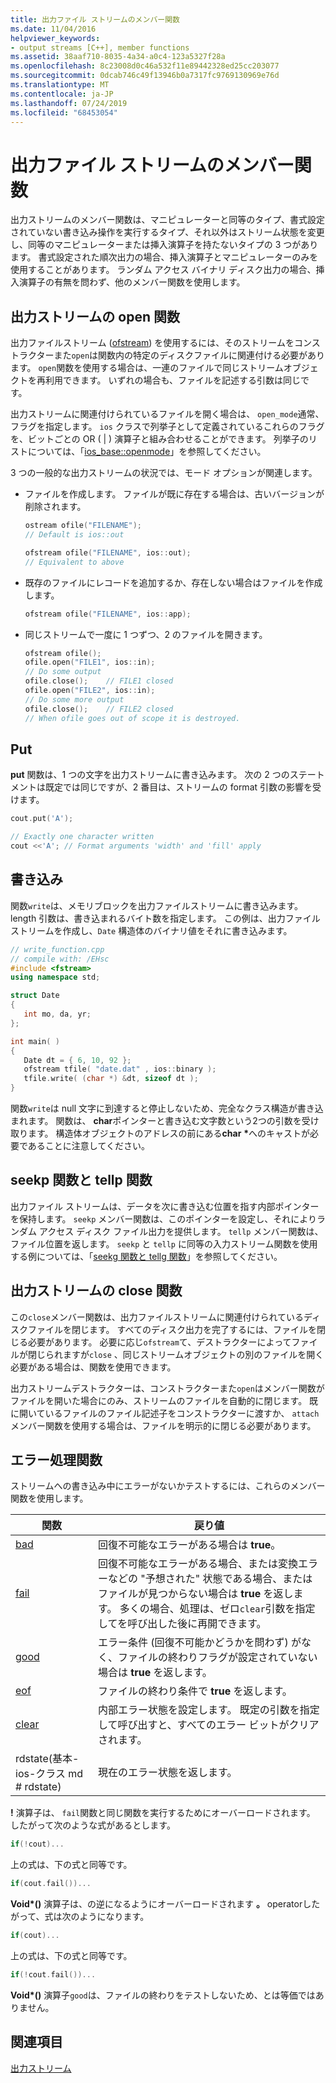 ```yaml
---
title: 出力ファイル ストリームのメンバー関数
ms.date: 11/04/2016
helpviewer_keywords:
- output streams [C++], member functions
ms.assetid: 38aaf710-8035-4a34-a0c4-123a5327f28a
ms.openlocfilehash: 8c23008d0c46a532f11e89442328ed25cc203077
ms.sourcegitcommit: 0dcab746c49f13946b0a7317fc9769130969e76d
ms.translationtype: MT
ms.contentlocale: ja-JP
ms.lasthandoff: 07/24/2019
ms.locfileid: "68453054"
---
```

# <a name="output-file-stream-member-functions"></a>出力ファイル ストリームのメンバー関数

出力ストリームのメンバー関数は、マニピュレーターと同等のタイプ、書式設定されていない書き込み操作を実行するタイプ、それ以外はストリーム状態を変更し、同等のマニピュレーターまたは挿入演算子を持たないタイプの 3 つがあります。 書式設定された順次出力の場合、挿入演算子とマニピュレーターのみを使用することがあります。 ランダム アクセス バイナリ ディスク出力の場合、挿入演算子の有無を問わず、他のメンバー関数を使用します。

## <a name="the-open-function-for-output-streams"></a>出力ストリームの open 関数

出力ファイルストリーム ([ofstream](../standard-library/basic-ofstream-class.md)) を使用するには、そのストリームをコンストラクターまた`open`は関数内の特定のディスクファイルに関連付ける必要があります。 `open`関数を使用する場合は、一連のファイルで同じストリームオブジェクトを再利用できます。 いずれの場合も、ファイルを記述する引数は同じです。

出力ストリームに関連付けられているファイルを開く場合は、 `open_mode`通常、フラグを指定します。 `ios` クラスで列挙子として定義されているこれらのフラグを、ビットごとの OR ( &#124; ) 演算子と組み合わせることができます。 列挙子のリストについては、「[ios_base::openmode](../standard-library/ios-base-class.md#openmode)」を参照してください。

3 つの一般的な出力ストリームの状況では、モード オプションが関連します。

- ファイルを作成します。 ファイルが既に存在する場合は、古いバージョンが削除されます。

   ```cpp
   ostream ofile("FILENAME");
   // Default is ios::out

   ofstream ofile("FILENAME", ios::out);
   // Equivalent to above
   ```

- 既存のファイルにレコードを追加するか、存在しない場合はファイルを作成します。

   ```cpp
   ofstream ofile("FILENAME", ios::app);
   ```

- 同じストリームで一度に 1 つずつ、2 のファイルを開きます。

   ```cpp
   ofstream ofile();
   ofile.open("FILE1", ios::in);
   // Do some output
   ofile.close();    // FILE1 closed
   ofile.open("FILE2", ios::in);
   // Do some more output
   ofile.close();    // FILE2 closed
   // When ofile goes out of scope it is destroyed.
   ```

## <a name="the-put"></a>Put

**put** 関数は、1 つの文字を出力ストリームに書き込みます。 次の 2 つのステートメントは既定では同じですが、2 番目は、ストリームの format 引数の影響を受けます。

```cpp
cout.put('A');

// Exactly one character written
cout <<'A'; // Format arguments 'width' and 'fill' apply
```

## <a name="the-write"></a>書き込み

関数`write`は、メモリブロックを出力ファイルストリームに書き込みます。 length 引数は、書き込まれるバイト数を指定します。 この例は、出力ファイル ストリームを作成し、`Date` 構造体のバイナリ値をそれに書き込みます。

```cpp
// write_function.cpp
// compile with: /EHsc
#include <fstream>
using namespace std;

struct Date
{
   int mo, da, yr;
};

int main( )
{
   Date dt = { 6, 10, 92 };
   ofstream tfile( "date.dat" , ios::binary );
   tfile.write( (char *) &dt, sizeof dt );
}
```

関数`write`は null 文字に到達すると停止しないため、完全なクラス構造が書き込まれます。 関数は、 **char**ポインターと書き込む文字数という2つの引数を受け取ります。 構造体オブジェクトのアドレスの前にある**char** <strong>\*</strong>へのキャストが必要であることに注意してください。

## <a name="the-seekp-and-tellp-functions"></a>seekp 関数と tellp 関数

出力ファイル ストリームは、データを次に書き込む位置を指す内部ポインターを保持します。 `seekp` メンバー関数は、このポインターを設定し、それによりランダム アクセス ディスク ファイル出力を提供します。 `tellp` メンバー関数は、ファイル位置を返します。 `seekp` と `tellp` に同等の入力ストリーム関数を使用する例については、「[seekg 関数と tellg 関数](../standard-library/input-stream-member-functions.md)」を参照してください。

## <a name="the-close-function-for-output-streams"></a>出力ストリームの close 関数

この`close`メンバー関数は、出力ファイルストリームに関連付けられているディスクファイルを閉じます。 すべてのディスク出力を完了するには、ファイルを閉じる必要があります。 必要に応じ`ofstream`て、デストラクターによってファイルが閉じられますが`close` 、同じストリームオブジェクトの別のファイルを開く必要がある場合は、関数を使用できます。

出力ストリームデストラクターは、コンストラクターまた`open`はメンバー関数がファイルを開いた場合にのみ、ストリームのファイルを自動的に閉じます。 既に開いているファイルのファイル記述子をコンストラクターに渡すか、 `attach`メンバー関数を使用する場合は、ファイルを明示的に閉じる必要があります。

## <a name="vclrferrorprocessingfunctionsanchor10"></a> エラー処理関数

ストリームへの書き込み中にエラーがないかテストするには、これらのメンバー関数を使用します。

|関数|戻り値|
|--------------|------------------|
|[bad](basic-ios-class.md#bad)|回復不可能なエラーがある場合は **true**。|
|[fail](basic-ios-class.md#fail)|回復不可能なエラーがある場合、または変換エラーなどの "予想された" 状態である場合、またはファイルが見つからない場合は **true** を返します。 多くの場合、処理は、ゼロ`clear`引数を指定してを呼び出した後に再開できます。|
|[good](basic-ios-class.md#good)|エラー条件 (回復不可能かどうかを問わず) がなく、ファイルの終わりフラグが設定されていない場合は **true** を返します。|
|[eof](basic-ios-class.md#eof)|ファイルの終わり条件で **true** を返します。|
|[clear](basic-ios-class.md#clear)|内部エラー状態を設定します。 既定の引数を指定して呼び出すと、すべてのエラー ビットがクリアされます。|
|rdstate(基本-ios-クラス md # rdstate)|現在のエラー状態を返します。|

**!** 演算子は、 `fail`関数と同じ関数を実行するためにオーバーロードされます。 したがって次のような式があるとします。

```cpp
if(!cout)...
```

上の式は、下の式と同等です。

```cpp
if(cout.fail())...
```

**Void\*()** 演算子は、の逆になるようにオーバーロードされます **。** operatorしたがって、式は次のようになります。

```cpp
if(cout)...
```

上の式は、下の式と同等です。

```cpp
if(!cout.fail())...
```

**Void\*()** 演算子`good`は、ファイルの終わりをテストしないため、とは等価ではありません。

## <a name="see-also"></a>関連項目

[出力ストリーム](../standard-library/output-streams.md)
